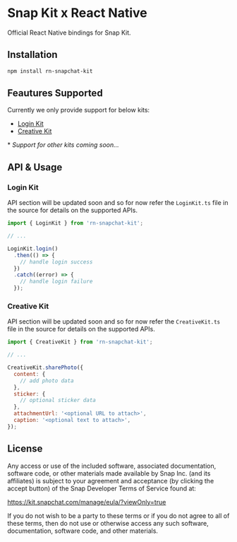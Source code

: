 # Snap Kit x React Native

Official React Native bindings for Snap Kit.

## Installation

```sh
npm install rn-snapchat-kit
```

## Feautures Supported

Currently we only provide support for below kits:

- [Login Kit](https://kit.snapchat.com/login-kit)
- [Creative Kit](https://kit.snapchat.com/creative-kit)

\* _Support for other kits coming soon..._

## API & Usage

### Login Kit

API section will be updated soon and so for now refer the `LoginKit.ts` file in the source for details on the supported APIs.

```js
import { LoginKit } from 'rn-snapchat-kit';

// ...

LoginKit.login()
  .then(() => {
    // handle login success
  })
  .catch((error) => {
    // handle login failure
  });
```

### Creative Kit

API section will be updated soon and so for now refer the `CreativeKit.ts` file in the source for details on the supported APIs.

```js
import { CreativeKit } from 'rn-snapchat-kit';

// ...

CreativeKit.sharePhoto({
  content: {
    // add photo data
  },
  sticker: {
    // optional sticker data
  },
  attachmentUrl: '<optional URL to attach>',
  caption: '<optional text to attach>',
});
```

## License

Any access or use of the included software, associated documentation, software
code, or other materials made available by Snap Inc. (and its affiliates) is
subject to your agreement and acceptance (by clicking the accept button) of the
Snap Developer Terms of Service found at:

https://kit.snapchat.com/manage/eula/?viewOnly=true

If you do not wish to be a party to these terms or if you do not agree to all
of these terms, then do not use or otherwise access any such software,
documentation, software code, and other materials.
